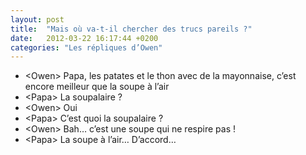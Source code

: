 ```yaml
---
layout: post
title:  "Mais où va-t-il chercher des trucs pareils ?"
date:   2012-03-22 16:17:44 +0200
categories: "Les répliques d’Owen"
---
```


-   \<Owen\> Papa, les patates et le thon avec de la mayonnaise, c’est encore meilleur que la soupe à l’air
-   \<Papa\> La soupalaire ?
-   \<Owen\> Oui
-   \<Papa\> C’est quoi la soupalaire ?
-   \<Owen\> Bah… c’est une soupe qui ne respire pas !
-   \<Papa\> La soupe à l’air… D’accord…
